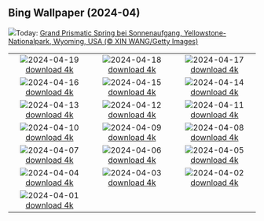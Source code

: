## Bing Wallpaper (2024-04)
![](https://www.bing.com/th?id=OHR.YellowstoneGeyser_DE-DE4718129608_UHD.jpg&w=1000)Today: [Grand Prismatic Spring bei Sonnenaufgang, Yellowstone-Nationalpark, Wyoming, USA (© XIN WANG/Getty Images)](https://www.bing.com/th?id=OHR.YellowstoneGeyser_DE-DE4718129608_UHD.jpg)

|      |      |      |
| :----: | :----: | :----: |
|![](https://www.bing.com/th?id=OHR.OrkneyStones_DE-DE4276550885_UHD.jpg&pid=hp&w=384&h=216&rs=1&c=4)2024-04-19 [download 4k](https://www.bing.com/th?id=OHR.OrkneyStones_DE-DE4276550885_UHD.jpg)|![](https://www.bing.com/th?id=OHR.AvilaSpain_DE-DE5639007447_UHD.jpg&pid=hp&w=384&h=216&rs=1&c=4)2024-04-18 [download 4k](https://www.bing.com/th?id=OHR.AvilaSpain_DE-DE5639007447_UHD.jpg)|![](https://www.bing.com/th?id=OHR.SpringCub_DE-DE5388419505_UHD.jpg&pid=hp&w=384&h=216&rs=1&c=4)2024-04-17 [download 4k](https://www.bing.com/th?id=OHR.SpringCub_DE-DE5388419505_UHD.jpg)|
|![](https://www.bing.com/th?id=OHR.UnionSquareNYC_DE-DE5106138170_UHD.jpg&pid=hp&w=384&h=216&rs=1&c=4)2024-04-16 [download 4k](https://www.bing.com/th?id=OHR.UnionSquareNYC_DE-DE5106138170_UHD.jpg)|![](https://www.bing.com/th?id=OHR.RedBallBelgium_DE-DE7374714252_UHD.jpg&pid=hp&w=384&h=216&rs=1&c=4)2024-04-15 [download 4k](https://www.bing.com/th?id=OHR.RedBallBelgium_DE-DE7374714252_UHD.jpg)|![](https://www.bing.com/th?id=OHR.WeenerPrimroses_DE-DE5775502209_UHD.jpg&pid=hp&w=384&h=216&rs=1&c=4)2024-04-14 [download 4k](https://www.bing.com/th?id=OHR.WeenerPrimroses_DE-DE5775502209_UHD.jpg)|
|![](https://www.bing.com/th?id=OHR.SpringApple_DE-DE5480839920_UHD.jpg&pid=hp&w=384&h=216&rs=1&c=4)2024-04-13 [download 4k](https://www.bing.com/th?id=OHR.SpringApple_DE-DE5480839920_UHD.jpg)|![](https://www.bing.com/th?id=OHR.SunsetArchesNP_DE-DE3760698211_UHD.jpg&pid=hp&w=384&h=216&rs=1&c=4)2024-04-12 [download 4k](https://www.bing.com/th?id=OHR.SunsetArchesNP_DE-DE3760698211_UHD.jpg)|![](https://www.bing.com/th?id=OHR.DragonWaterfall_DE-DE4647448695_UHD.jpg&pid=hp&w=384&h=216&rs=1&c=4)2024-04-11 [download 4k](https://www.bing.com/th?id=OHR.DragonWaterfall_DE-DE4647448695_UHD.jpg)|
|![](https://www.bing.com/th?id=OHR.OwlSiblings_DE-DE4556808000_UHD.jpg&pid=hp&w=384&h=216&rs=1&c=4)2024-04-10 [download 4k](https://www.bing.com/th?id=OHR.OwlSiblings_DE-DE4556808000_UHD.jpg)|![](https://www.bing.com/th?id=OHR.SkagitValleyTulips_DE-DE4476556053_UHD.jpg&pid=hp&w=384&h=216&rs=1&c=4)2024-04-09 [download 4k](https://www.bing.com/th?id=OHR.SkagitValleyTulips_DE-DE4476556053_UHD.jpg)|![](https://www.bing.com/th?id=OHR.HedgehogMeadow_DE-DE4306396811_UHD.jpg&pid=hp&w=384&h=216&rs=1&c=4)2024-04-08 [download 4k](https://www.bing.com/th?id=OHR.HedgehogMeadow_DE-DE4306396811_UHD.jpg)|
|![](https://www.bing.com/th?id=OHR.BeaverDenali_DE-DE4088011437_UHD.jpg&pid=hp&w=384&h=216&rs=1&c=4)2024-04-07 [download 4k](https://www.bing.com/th?id=OHR.BeaverDenali_DE-DE4088011437_UHD.jpg)|![](https://www.bing.com/th?id=OHR.JapanHimeji_DE-DE3876117869_UHD.jpg&pid=hp&w=384&h=216&rs=1&c=4)2024-04-06 [download 4k](https://www.bing.com/th?id=OHR.JapanHimeji_DE-DE3876117869_UHD.jpg)|![](https://www.bing.com/th?id=OHR.BahamasSpace_DE-DE5829125320_UHD.jpg&pid=hp&w=384&h=216&rs=1&c=4)2024-04-05 [download 4k](https://www.bing.com/th?id=OHR.BahamasSpace_DE-DE5829125320_UHD.jpg)|
|![](https://www.bing.com/th?id=OHR.AntelopeBotswana_DE-DE6866899384_UHD.jpg&pid=hp&w=384&h=216&rs=1&c=4)2024-04-04 [download 4k](https://www.bing.com/th?id=OHR.AntelopeBotswana_DE-DE6866899384_UHD.jpg)|![](https://www.bing.com/th?id=OHR.KyrgyzstanRainbow_DE-DE6804066855_UHD.jpg&pid=hp&w=384&h=216&rs=1&c=4)2024-04-03 [download 4k](https://www.bing.com/th?id=OHR.KyrgyzstanRainbow_DE-DE6804066855_UHD.jpg)|![](https://www.bing.com/th?id=OHR.JutlandSpring_DE-DE6705207300_UHD.jpg&pid=hp&w=384&h=216&rs=1&c=4)2024-04-02 [download 4k](https://www.bing.com/th?id=OHR.JutlandSpring_DE-DE6705207300_UHD.jpg)|
|![](https://www.bing.com/th?id=OHR.StGeorgiRide_DE-DE6646277481_UHD.jpg&pid=hp&w=384&h=216&rs=1&c=4)2024-04-01 [download 4k](https://www.bing.com/th?id=OHR.StGeorgiRide_DE-DE6646277481_UHD.jpg)|